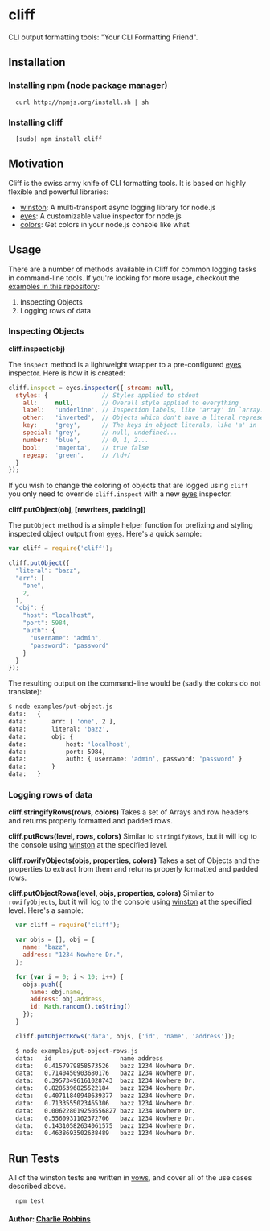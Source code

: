 # cliff

CLI output formatting tools: "Your CLI Formatting Friend".

## Installation

### Installing npm (node package manager)
```
  curl http://npmjs.org/install.sh | sh
```

### Installing cliff
```
  [sudo] npm install cliff
```

## Motivation
Cliff is the swiss army knife of CLI formatting tools. It is based on highly flexible and powerful libraries: 

* [winston][0]: A multi-transport async logging library for node.js
* [eyes][1]: A customizable value inspector for node.js
* [colors][2]: Get colors in your node.js console like what 

## Usage
There are a number of methods available in Cliff for common logging tasks in command-line tools. If you're looking for more usage, checkout the [examples in this repository][3]:

1. Inspecting Objects
2. Logging rows of data

### Inspecting Objects

**cliff.inspect(obj)**

The `inspect` method is a lightweight wrapper to a pre-configured [eyes][1] inspector. Here is how it is created:

``` js
cliff.inspect = eyes.inspector({ stream: null,
  styles: {               // Styles applied to stdout
    all:     null,        // Overall style applied to everything
    label:   'underline', // Inspection labels, like 'array' in `array: [1, 2, 3]`
    other:   'inverted',  // Objects which don't have a literal representation, such as functions
    key:     'grey',      // The keys in object literals, like 'a' in `{a: 1}`
    special: 'grey',      // null, undefined...
    number:  'blue',      // 0, 1, 2...
    bool:    'magenta',   // true false
    regexp:  'green',     // /\d+/
  }
});
```

If you wish to change the coloring of objects that are logged using `cliff` you only need to override `cliff.inspect` with a new [eyes][1] inspector. 

**cliff.putObject(obj, [rewriters, padding])**

The `putObject` method is a simple helper function for prefixing and styling inspected object output from [eyes][1]. Here's a quick sample:

``` js
var cliff = require('cliff');

cliff.putObject({
  "literal": "bazz",
  "arr": [
    "one",
    2,
  ],
  "obj": {
    "host": "localhost",
    "port": 5984,
    "auth": {
      "username": "admin",
      "password": "password"
    }
  }
});
```

The resulting output on the command-line would be (sadly the colors do not translate): 

``` bash
$ node examples/put-object.js 
data:   {
data:       arr: [ 'one', 2 ],
data:       literal: 'bazz',
data:       obj: {
data:           host: 'localhost',
data:           port: 5984,
data:           auth: { username: 'admin', password: 'password' }
data:       }
data:   }
```

### Logging rows of data 

**cliff.stringifyRows(rows, colors)**
Takes a set of Arrays and row headers and returns properly formatted and padded rows. 

**cliff.putRows(level, rows, colors)**
Similar to `stringifyRows`, but it will log to the console using [winston][0] at the specified level.

**cliff.rowifyObjects(objs, properties, colors)**
Takes a set of Objects and the properties to extract from them and returns properly formatted and padded rows.

**cliff.putObjectRows(level, objs, properties, colors)**
Similar to `rowifyObjects`, but it will log to the console using [winston][0] at the specified level. Here's a sample:

``` js
  var cliff = require('cliff');

  var objs = [], obj = {
    name: "bazz",
    address: "1234 Nowhere Dr.",
  };

  for (var i = 0; i < 10; i++) {
    objs.push({
      name: obj.name,
      address: obj.address,
      id: Math.random().toString()
    });
  }

  cliff.putObjectRows('data', objs, ['id', 'name', 'address']);
```

``` bash
  $ node examples/put-object-rows.js 
  data:   id                   name address          
  data:   0.4157979858573526   bazz 1234 Nowhere Dr. 
  data:   0.7140450903680176   bazz 1234 Nowhere Dr. 
  data:   0.39573496161028743  bazz 1234 Nowhere Dr. 
  data:   0.8285396825522184   bazz 1234 Nowhere Dr. 
  data:   0.40711840940639377  bazz 1234 Nowhere Dr. 
  data:   0.7133555023465306   bazz 1234 Nowhere Dr. 
  data:   0.006228019250556827 bazz 1234 Nowhere Dr. 
  data:   0.5560931102372706   bazz 1234 Nowhere Dr. 
  data:   0.14310582634061575  bazz 1234 Nowhere Dr. 
  data:   0.4638693502638489   bazz 1234 Nowhere Dr. 
``` 

## Run Tests
All of the winston tests are written in [vows][4], and cover all of the use cases described above.

```
  npm test
```

#### Author: [Charlie Robbins](http://twitter.com/indexzero)

[0]: http://github.com/indexzero/winston
[1]: http://github.com/cloudhead/eyes.js
[2]: http://github.com/marak/colors.js
[3]: http://github.com/nodejitsu/cliff/tree/master/examples
[4]: http://vowsjs.org